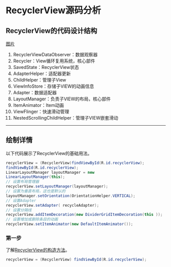 # RecyclerView源码分析

## RecyclerView的代码设计结构

[图片]()

1. RecyclerViewDataObserver：数据观察器
2. Recycler：View循环复用系统，核心部件
3. SavedState：RecyclerView状态
4. AdapterHelper：适配器更新
5. ChildHelper：管理子View
6. ViewInfoStore：存储子VIEW的动画信息
7. Adapter：数据适配器
8. LayoutManager：负责子VIEW的布局，核心部件
9. ItemAnimator：Item动画
10. ViewFlinger：快速滑动管理
11. NestedScrollingChildHelper：管理子VIEW嵌套滑动
***
## 绘制详情
以下代码展示了RecyclerView的基础用法。
``` java
recyclerView = (RecyclerView)findViewById(R.id.recyclerView);
findViewById(R.id.recyclerView);
LinearLayoutManager layoutManager = new
LinearLayoutManager(this);
// 设置布局管理器
recyclerView.setLayoutManager(layoutManager);
// 设置为垂直布局，这也是默认的
layoutManager.setOrientation(OrientationHelper.VERTICAL);
// 设置Adapter
recyclerView.setAdapter( recycleAdapter);
// 设置分隔线
recyclerView.addItemDecoration(new DividerGridItemDecoration(this ));
// 设置增加或删除条目的动画
recyclerView.setItemAnimator(new DefaultItemAnimator());
```

### 第一步
了解[RecyclerView的构造方法](doc/RecyclerView的构造方法.md)。
``` java
recyclerView = (RecyclerView) findViewById(R.id.recyclerView);
```
